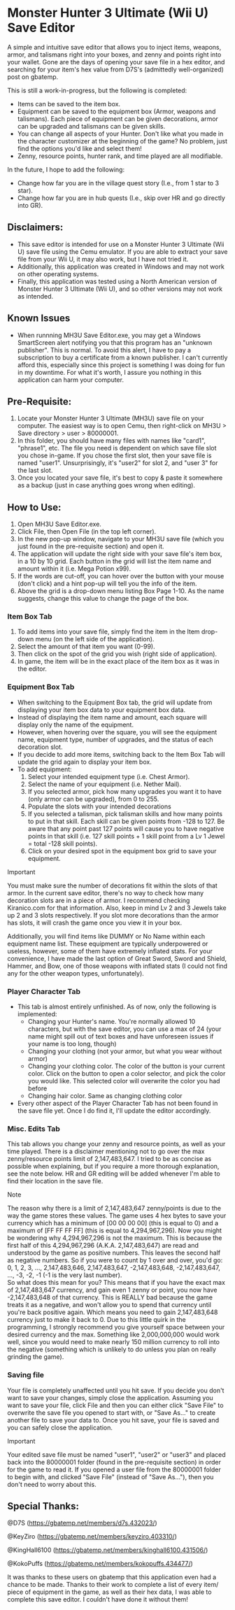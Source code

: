 # Monster Hunter 3 Ultimate (Wii U) Save Editor

A simple and intuitive save editor that allows you to inject items, weapons, armor, and talismans right into your boxes, and zenny and points right into your wallet. Gone are the days of opening your save file in a hex editor, and searching for your item's hex value from D7S's (admittedly well-organized) post on gbatemp. 

This is still a work-in-progress, but the following is completed:
  - Items can be saved to the item box.
  - Equipment can be saved to the equipment box (Armor, weapons and talismans). Each piece of equipment can be given decorations, armor can be upgraded and talismans can be given skills.
  - You can change all aspects of your Hunter. Don't like what you made in the character customizer at the beginning of the game? No problem, just find the options you'd like and select them!
  - Zenny, resource points, hunter rank, and time played are all modifiable.

In the future, I hope to add the following:
  - Change how far you are in the village quest story (I.e., from 1 star to 3 star).
  - Change how far you are in hub quests (I.e., skip over HR and go directly into GR).

## Disclaimers:

- This save editor is intended for use on a Monster Hunter 3 Ultimate (Wii U) save file using the Cemu emulator. If you are able to extract your save file from your Wii U, it may also work, but I have not tried it.
- Additionally, this application was created in Windows and may not work on other operating systems.
- Finally, this application was tested using a North American version of Monster Hunter 3 Ultimate (Wii U), and so other versions may not work as intended.

## Known Issues

- When runnning MH3U Save Editor.exe, you may get a Windows SmartScreen alert notifying you that this program has an "unknown publisher". This is normal. To avoid this alert, I have to pay a subscription to buy a certificate from a known publisher. I can't currently afford this, especially since this project is something I was doing for fun in my downtime. For what it's worth, I assure you nothing in this application can harm your computer.

## Pre-Requisite:

1. Locate your Monster Hunter 3 Ultimate (MH3U) save file on your computer. The easiest way is to open Cemu, then right-click on MH3U > Save directory > user > 80000001.
2. In this folder, you should have many files with names like "card1", "phrase1", etc. The file you need is dependent on which save file slot you chose in-game. If you chose the first slot, then your save file is named "user1". Unsurprisingly, it's "user2" for slot 2, and "user 3" for the last slot.
3. Once you located your save file, it's best to copy & paste it somewhere as a backup (just in case anything goes wrong when editing).

## How to Use:

1. Open MH3U Save Editor.exe.
2. Click File, then Open File (in the top left corner).
3. In the new pop-up window, navigate to your MH3U save file (which you just found in the pre-requisite section) and open it.
4. The application will update the right side with your save file's item box, in a 10 by 10 grid. Each button in the grid will list the item name and amount within it (i.e. Mega Potion x99).
5. If the words are cut-off, you can hover over the button with your mouse (don't click) and a hint pop-up will tell you the info of the item.
6. Above the grid is a drop-down menu listing Box Page 1-10. As the name suggests, change this value to change the page of the box.

### Item Box Tab
1. To add items into your save file, simply find the item in the Item drop-down menu (on the left side of the application).
2. Select the amount of that item you want (0-99).
3. Then click on the spot of the grid you wish (right side of application).
4. In game, the item will be in the exact place of the item box as it was in the editor.

### Equipment Box Tab
- When switching to the Equipment Box tab, the grid will update from displaying your item box data to your equipment box data.
- Instead of displaying the item name and amount, each square will display only the name of the equipment.
- However, when hovering over the square, you will see the equipment name, equipment type, number of upgrades, and the status of each decoration slot.
- If you decide to add more items, switching back to the Item Box Tab will update the grid again to display your item box.
- To add equipment:
	1. Select your intended equipment type (i.e. Chest Armor).
	2. Select the name of your equipment (i.e. Nether Mail).
	3. If you selected armor, pick how many upgrades you want it to have (only armor can be upgraded), from 0 to 255.
	4. Populate the slots with your intended decorations
	5. If you selected a talisman, pick talisman skills and how many points to put in that skill. Each skill can be given points from -128 to 127. Be aware that any point past 127 points will cause you to have negative points in that skill (i.e. 127 skill points + 1 skill point from a Lv 1 Jewel = total -128 skill points).
	6. Click on your desired spot in the equipment box grid to save your equipment.

>[!IMPORTANT]
>You must make sure the number of decorations fit within the slots of that armor. In the current save editor, there's no way to check how many decoration slots are in a piece of armor. I recommend checking Kiranico.com for that information. Also, keep in mind Lv 2 and 3 Jewels take up 2 and 3 slots respectively. If you slot more decorations than the armor has slots, it will crash the game once you view it in your box.

Additionally, you will find items like DUMMY or No Name within each equipment name list. These equipment are typically underpowered or useless, however, some of them have extremely inflated stats. For your convenience, I have made the last option of Great Sword, Sword and Shield, Hammer, and Bow, one of those weapons with inflated stats (I could not find any for the other weapon types, unfortunately).

### Player Character Tab
- This tab is almost entirely unfinished. As of now, only the following is implemented:
	- Changing your Hunter's name. You're normally allowed 10 characters, but with the save editor, you can use a max of 24 (your name might spill out of text boxes and have unforeseen issues if your name is too long, though)
	- Changing your clothing (not your armor, but what you wear without armor)
	- Changing your clothing color. The color of the button is your current color. Click on the button to open a color selector, and pick the color you would like. This selected color will overwrite the color you had before
	- Changing hair color. Same as changing clothing color
- Every other aspect of the Player Character Tab has not been found in the save file yet. Once I do find it, I'll update the editor accordingly.

### Misc. Edits Tab
This tab allows you change your zenny and resource points, as well as your time played. There is a disclaimer mentioning not to go over the max zenny/resource points limit of 2,147,483,647. I tried to be as concise as possible when explaining, but if you require a more thorough explanation, see the note below. HR and GR editing will be added whenever I'm able to find their location in the save file.

>[!NOTE]
>The reason why there is a limit of 2,147,483,647 zenny/points is due to the way the game stores these values. The game uses 4 hex bytes to save your currency which has a minimum of [00 00 00 00] (this is equal to 0) and a maximum of [FF FF FF FF] (this is equal to 4,294,967,296). Now you might be wondering why 4,294,967,296 is not the maximum. This is because the first half of this 4,294,967,296 (A.K.A. 2,147,483,647) are read and understood by the game as positive numbers. This leaves the second half as negative numbers. So if you were to count by 1 over and over, you'd go: 0, 1, 2, 3, ..., 2,147,483,646, 2,147,483,647, -2,147,483,648, -2,147,483,647, ..., -3, -2, -1 (-1 is the very last number).  
So what does this mean for you? This means that if you have the exact max of 2,147,483,647 currency, and gain even 1 zenny or point, you now have -2,147,483,648 of that currency. This is REALLY bad because the game treats it as a negative, and won't allow you to spend that currency until you're back positive again. Which means you need to gain 2,147,483,648 currency just to make it back to 0. Due to this little quirk in the programming, I strongly recommend you give yourself space between your desired currency and the max. Something like 2,000,000,000 would work well, since you would need to make nearly 150 million currency to roll into the negative (something which is unlikely to do unless you plan on really grinding the game).

### Saving file
Your file is completely unaffected until you hit save. If you decide you don't want to save your changes, simply close the application. Assuming you want to save your file, click File and then you can either click "Save File" to overwrite the save file you opened to start with, or "Save As..." to create another file to save your data to. Once you hit save, your file is saved and you can safely close the application.

>[!IMPORTANT]
>Your edited save file must be named "user1", "user2" or "user3" and placed back into the 80000001 folder (found in the pre-requisite section) in order for the game to read it. If you opened a user file from the 80000001 folder to begin with, and clicked "Save File" (instead of "Save As..."), then you don't need to worry about this.

## Special Thanks:

@D7S		(https://gbatemp.net/members/d7s.432023/)

@KeyZiro	(https://gbatemp.net/members/keyziro.403310/)

@KingHall6100	(https://gbatemp.net/members/kinghall6100.431506/)

@KokoPuffs	(https://gbatemp.net/members/kokopuffs.434477/)

It was thanks to these users on gbatemp that this application even had a chance to be made. Thanks to their work to complete a list of every item/ piece of equipment in the game, as well as their hex data, I was able to complete this save editor. I couldn't have done it without them!
